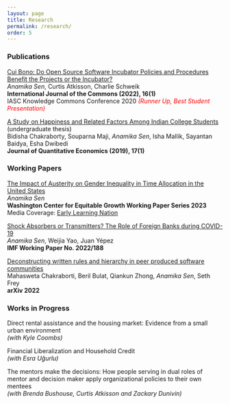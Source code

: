 ```yaml
---
layout: page
title: Research
permalink: /research/
order: 5
---
```

### **Publications**

[Cui Bono: Do Open Source Software Incubator Policies and Procedures Benefit the Projects or the Incubator?](http://doi.org/10.5334/ijc.1176) <br>
*Anamika Sen*, Curtis Atkisson, Charlie Schweik <br>
**International Journal of the Commons (2022), 16(1)** <br>
IASC Knowledge Commons Conference 2020 <a style="color:red"><i>(Runner Up, Best Student Presentation)</i></a>

[A Study on Happiness and Related Factors Among Indian College Students](https://doi.org/10.1007/s40953-018-0125-8) (undergraduate thesis) <br>
Bidisha Chakraborty, Souparna Maji, *Anamika Sen*, Isha Mallik, Sayantan Baidya, Esha Dwibedi <br>
**Journal of Quantitative Economics (2019), 17(1)** 

### **Working Papers**
[The Impact of Austerity on Gender Inequality in Time Allocation in the United States](https://equitablegrowth.org/working-papers/the-impact-of-austerity-on-gender-inequality-in-time-allocation-in-the-united-states/) <br>
*Anamika Sen* <br>
**Washington Center for Equitable Growth Working Paper Series 2023** <br>
Media Coverage: [Early Learning Nation](https://x.com/EarlyLearnNatn/status/1689354106958155777)

[Shock Absorbers or Transmitters? The Role of Foreign Banks during COVID-19](https://www.imf.org/en/Publications/WP/Issues/2022/09/16/Shock-Absorbers-or-Transmitters-The-Role-of-Foreign-Banks-during-COVID-19-523563) <br>
*Anamika Sen*, Weijia Yao, Juan Yépez <br>
**IMF Working Paper No. 2022/188**

[Deconstructing written rules and hierarchy in peer produced software communities](https://doi.org/10.48550/arXiv.2206.07992) <br>
Mahasweta Chakraborti, Beril Bulat, Qiankun Zhong, *Anamika Sen*, Seth Frey <br>
**arXiv 2022**

### **Works in Progress**
Direct rental assistance and the housing market: Evidence from a small urban environment <br>
*(with Kyle Coombs)*

Financial Liberalization and Household Credit <br>
*(with Esra Uğurlu)*

The mentors make the decisions: How people serving in dual roles of mentor and decision maker apply organizational policies to their own mentees <br>
*(with Brenda Bushouse, Curtis Atkisson and Zackary Dunivin)*

